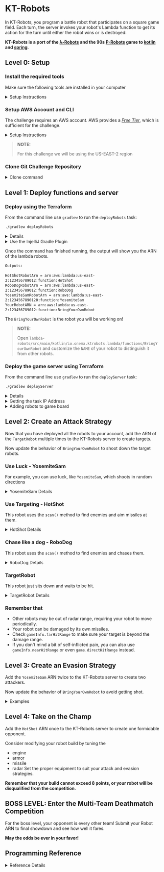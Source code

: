 # KT-Robots

In KT-Robots, you program a battle robot that participates on a square game field. Each turn, the server invokes your robot's Lambda function to get its action for the turn until either the robot wins or is destroyed.

**KT-Robots is a port of the [λ-Robots](https://github.com/LambdaSharp/LambdaRobots) and the 90s [P-Robots](https://corewar.co.uk/probots.htm) game to [kotlin](https://kotlinlang.org/) and [spring](https://spring.io/).**

 
## Level 0: Setup

### Install the required tools
Make sure the following tools are installed in your computer
<details>
<summary>Setup Instructions</summary>

- [Download and install the JDK 11](https://www.oracle.com/java/technologies/javase-jdk11-downloads.html)
- [Download and isntall the AWS CLI](https://docs.aws.amazon.com/cli/latest/userguide/install-cliv2.html)
- [Download and install Terraform 12](https://learn.hashicorp.com/terraform/getting-started/install.html)
</details>

### Setup AWS Account and CLI
The challenge requires an AWS account. AWS provides a [*Free Tier*](https://aws.amazon.com/free/), which is sufficient for the challenge.
<details>
<summary>Setup Instructions</summary>

- [Create an AWS Account](https://aws.amazon.com)
- [Configure your AWS profile with the AWS CLI for us-east-2 (Ohio)](https://docs.aws.amazon.com/cli/latest/userguide/cli-chap-configure.html#cli-quick-configuration)
</details>

> **NOTE:** 
> 
> For this challenge we will be using the US-EAST-2 region

### Clone Git Challenge Repository
<details>
<summary>Clone command</summary>

Run the following command to clone the KT-Robots challenge. 
```bash
git@github.com:onema/kt-robots.git
cd kt-robots
```
</details>

## Level 1: Deploy functions and server
### Deploy using the Terraform
From the command line use `gradlew` to run the `deployRobots` task: 
```bash
./gradlew deployRobots
```
<details>
<summary>Details</summary>

This task will 
- Compile the `lambda-robots` project
- Deploy the lambda functions to your AWS account in the `us-east-2` (Ohio) region using Terraform
- The terraform code is located in the `lambda-robots/infrastructure` directory
</details>

<details>
<summary>Use the InjelliJ Gradle Plugin</summary>

Or use the IntelliJ gradle plugin to execute the task.

![deployRobots](images/deployRobots.png)
</details>



Once the command has finished running, the output will show you the ARN of the lambda robots.
```
Outputs:

HotShotRobotArn = arn:aws:lambda:us-east-2:123456789012:function:HotShot
RoboDogRobotArn = arn:aws:lambda:us-east-2:123456789012:function:RoboDog
YosemiteSamRobotArn = arn:aws:lambda:us-east-2:1234567890120:function:YosemiteSam
YourRobotARN = arn:aws:lambda:us-east-2:123456789012:function:BringYourOwnRobot
```

The `BringYourOwnRobot` is the robot you will be working on!

> **NOTE:** 
> 
> Open `lambda-robots/src/main/kotlin/io.onema.ktrobots.lambda/functions/BringYourOwnRobot` and customize the `NAME` of your robot to distinguish it from other robots.

### Deploy the game server using Terraform 
From the command line use `gradlew` to run the `deployServer` task:
```bash
./gradlew deployServer
```
<details>
<summary>Details</summary>

This task will create and do a few things:

- Compile the server
- Deploy the game server to your AWS account in the `us-east-2` (Ohio) region using Terraform
- Creates a docker image that runs the server
- Create an ECR docker repository to host the image
- Pushes the image to the new docker repository
- Creates a Fargate cluster
- Creates a service and runs a task exposing port 8080
- The terraform code is located in the `server/infrastructure` directory


</details>

<details>
<summary>Getting the task IP Address</summary>
Once the deployment has finished, you will have to login to AWS to get the server IP:
- Amazon ECS
- Clusters
- ktrobots-server-cluster
- Tasks
- Select the task from the list
- Copy the Public IP
- You can also expand the task details and get a link to the cloudwatch logs

Once you have the IP paste it in your broser usin the port `8080`
```
# For example
http://3.15.171.35:8080/
```
</details>

<details>
<summary>Adding robots to game board</summary>

You can add the robot lambda function ARN to the game board client in the browser.  **You can add the ARN multiple times.**

![Game configuration](images/gameConfiguration.png)

Use the **Advance Configuration** to change any default settings.  Use **Clear Saved Config** to reset all settings to default.
</details>

## Level 2: Create an Attack Strategy

Now that you have deployed all the robots to your account, add the ARN of the `TargetRobot` multiple times to the KT-Robots server to create targets.


Now update the behavior of `BringYourOwnRobot` to shoot down the target robots. 

### Use Luck - YosemiteSam 
For example, you can use luck, like `YosemiteSam`, which shoots in random directions

<details>
<summary>YosemiteSam Details</summary>

![Yosemite Sam](images/yosemiteSam.png)

Yosemite Sam is fast and trigger happy!

This robot chooses a random angle on every turn and fires a missile. It has an extra large engine which helps it avoid attacks and keeps it's distance from the edges of the game board to avoid collisions!

| Equipment | Type              | Points | Details |
| --------- | ----------------- | ------ | ------- |
| Armor     | Light             | 1      |         |
| Engine    | Extra Large       | 4      |         |
| Radar     | Ultra Short Range | 0      |         |
| Missile   | Dart              | 0      |         |
| Total     |                   | 5      |         |
</details>


### Use Targeting - HotShot 

This robot uses the `scan()` method to find enemies and aim missiles at them. 
<details>
<summary>HotShot Details</summary>

![HotShot](images/hotShot.jpg)

HotShot is patient and accurate, it hardly ever misses it's target!

This robot uses the `scan()` method to find targets, if it doesn't find targets it moves to a new location. If it receives damage it initiates an evasive move. 

| Equipment | Type        | Points | Details |
| --------- | ----------- | ------ | ------- |
| Armor     | Medium      | 2      |         |
| Engine    | Large       | 3      |         |
| Radar     | Short Range | 1      |         |
| Missile   | Javelin     | 2      |         |
| Total     |             | 8      |         |
</details>

### Chase like a dog - RoboDog 

This robot uses the `scan()` method to find enemies and chases them. 
<details>
<summary>RoboDog Details</summary>

![RoboDog](images/roboDog.jpg)

RoboDog moves at random and scans what is right in front of it, when this dog bites it won't let go!

This robot uses the `scan()` method to find targets right in from of it, if it does it adjust it's heading to move towards the target, this dog can hit you with a missile and with collision damage!

| Equipment | Type              | Points | Details |
| --------- | ----------------- | ------ | ------- |
| Armor     | Light             | 2      |         |
| Engine    | Standard          | 3      |         |
| Radar     | Ultra Short Range | 0      |         |
| Missile   | Cannon            | 3      |         |
| Total     |                   | 8      |         |
</details>

### TargetRobot 

This robot just sits down and waits to be hit. 
<details>
<summary>TargetRobot Details</summary>

![TargetRobot](images/targetRobot.png)

Please don't be the target robot, no body wants to be the target robot!

| Equipment | Type              | Points | Details |
| --------- | ----------------- | ------ | ------- |
| Armor     | Heavy             | 3      |         |
| Engine    | Economy           | 0      |         |
| Radar     | Ultra Short Range | 0      |         |
| Missile   | Dart              | 0      |         |
| Total     |                   | 3      |         |
</details>


### Remember that 
- Other robots may be out of radar range, requiring your robot to move periodically. 
- Your robot can be damaged by its own missiles. 
- Check `gameInfo.farHitRange` to make sure your target is beyond the damage range. 
- If you don't mind a bit of self-inflicted pain, you can also use `gameInfo.nearHitRange` or even `game.directHitRange` instead.

## Level 3: Create an Evasion Strategy

Add the `YosemiteSam` ARN twice to the KT-Robots server to create two attackers.

Now update the behavior of `BringYourOwnRobot` to avoid getting shot. 

<details>
<summary>Examples</summary>

You can continuous motion, like `YosemiteSam`, which zig-zags across the board.

Reacting to damage like `HotShotRobot`. 

Beware that a robot cannot change heading without suddenly stopping if its speed exceeds `Robot.MaxSpeed`.
</details>

## Level 4: Take on the Champ

Add the `HotShot` ARN once to the KT-Robots server to create one formidable opponent.

Consider modifying your robot build by tuning the 
- engine
- armor 
- missile
- radar 
Set the proper equipment to suit your attack and evasion strategies. 

**Remember that your build cannot exceed 8 points, or your robot will be disqualified from the competition.**

## BOSS LEVEL: Enter the Multi-Team Deathmatch Competition

For the boss level, your opponent is every other team! Submit your Robot ARN to final showdown and see how well it fares.

**May the odds be ever in your favor!**

## Programming Reference

<details>
<summary>Reference Details</summary>

### Pre-Build Lambda-Robots

The `lambda-robots/src/main/kotlin/io.onema.ktrobots.lambda/functions/` folder contains additional robots that are deployed, these have different behaviors.
Next, we need a few robots to battle it out. 
* `TargetRobot`: This is a stationary robot for other robots to practice on.
* `YosemiteSam`: This robot runs around shooting in random directions as fast as it can.
* `HotShot`: This robot uses its radar to find other robots and fire at them. When hit, this robot moves around the board.
* `RoboDog`: This robot moves around shooting straight in front of it, when it finds a target it changes direction and chasses it, this robot will do collision damage.

### LambdaRobots SDK

Derive your Lambda-Robot from the `LambdaRobotFunction` provided by the SDK.

#### Abstract Methods
The base class requires two methods to be implemented:

| Method                                                                              | Description                                                                                                                                                                                                                                                    |
| ----------------------------------------------------------------------------------- | -------------------------------------------------------------------------------------------------------------------------------------------------------------------------------------------------------------------------------------------------------------- |
| `fun getBuild(state: LambdaRobotState): Pair<LambdaRobotBuild, LambdaRobotState>`   | This method returns the robot build information, including its name, armor, engine, missile type, and radar, and the robot state object. Note that by default, a build cannot exceed 8 points or the robot will be disqualified at the beginning of the match. |
| `fun getAction(state: LambdaRobotState): Pair<LambdaRobotAction, LambdaRobotState>` | This method returns the actions taken by the robot during the turn and the updated robot state                                                                                                                                                                 |

#### Properties
The most commonly needed properties are readily available as properties from the base class. Additional information about the game or the robot is available via the `Game` and `Robot` properties, respectively.

| Property           | Type          | Description                                                                                                                                      |
| ------------------ | ------------- | ------------------------------------------------------------------------------------------------------------------------------------------------ |
| `breakingDistance` | `double`      | Distance required to stop at the current speed.                                                                                                  |
| `damage`           | `double`      | Robot damage. Value is always between 0 and `Robot.MaxDamage`. When the value is equal to `Robot.MaxDamage` the robot is considered killed.      |
| `game`             | `Game`        | Game information data structure. _See below._                                                                                                    |
| `heading`          | `double`      | Robot heading. Value is always between `-180` and `180`.                                                                                         |
| `random`           | `Random`      | Initialized random number generator. Instance of [Random Class](https://docs.microsoft.com/en-us/dotnet/api/system.random?view=netstandard-2.0). |
| `reloadCoolDown`   | `double`      | Number of seconds until the missile launcher is ready again.                                                                                     |
| `robot`            | `LambdaRobot` | Robot information data structure. _See below._                                                                                                   |
| `speed`            | `double`      | Robot speed. Value is between `0` and `Robot.MaxSpeed`.                                                                                          |
| `state`            | `TState`      | Robot state based on custom type. Used to store information between turns.                                                                       |
| `x`                | `double`      | Horizontal position of robot. Value is between `0` and `Game.BoardWidth`.                                                                        |
| `y`                | `double`      | Vertical position of robot. Value is between `0` and `Game.BoardHeight`.                                                                         |

##### `Robot` Properties
| Property                      | Type                | Description                                                                               |
| ----------------------------- | ------------------- | ----------------------------------------------------------------------------------------- |
| `acceleration`                | `double`            | Acceleration when speeding up. (m/s^2)                                                    |
| `collisionDamage`             | `double`            | Amount of damage the robot receives from a collision.                                     |
| `damage`                      | `double`            | Accumulated robot damage. Between `0` and `MaxDamage`.                                    |
| `deceleration`                | `double`            | Deceleration when speeding up. (m/s^2)                                                    |
| `directHitDamage`             | `double`            | Amount of damage the robot receives from a direct hit.                                    |
| `farHitDamage`                | `double`            | Amount of damage the robot receives from a far hit.                                       |
| `Heading`                     | `double`            | Robot heading. Between `0` and `360`. (degrees)                                           |
| `id`                          | `string`            | Globally unique robot ID.                                                                 |
| `index`                       | `int`               | Index position of robot. Starts at `0`.                                                   |
| `maxDamage`                   | `double`            | Maximum damage before the robot is destroyed.                                             |
| `maxSpeed`                    | `double`            | Maximum speed for robot. (m/s)                                                            |
| `maxTurnSpeed`                | `double`            | Maximum speed at which the robot can change heading without a sudden stop. (m/s)          |
| `missileDirectHitDamageBonus` | `double`            | Bonus damage on target for a direct hit.                                                  |
| `missileFarHitDamageBonus`    | `double`            | Bonus damage on target for a far hit.                                                     |
| `missileNearHitDamageBonus`   | `double`            | Bonus damage on target for a near hit.                                                    |
| `missileRange`                | `double`            | Maximum range for missile. (m)                                                            |
| `missileReloadCooldown`       | `double`            | Number of seconds between each missile launch. (s)                                        |
| `missileVelocity`             | `double`            | Travel velocity for missile. (m/s)                                                        |
| `name`                        | `string`            | Robot display name.                                                                       |
| `nearHitDamage`               | `double`            | Amount of damage the robot receives from a near hit.                                      |
| `radarMaxResolution`          | `double`            | Maximum degrees the radar can scan beyond the selected heading. (degrees)                 |
| `radarRange`                  | `double`            | Maximum range at which the radar can detect an opponent. (m)                              |
| `reloadCoolDown`              | `double`            | Number of seconds before the robot can fire another missile. (s)                          |
| `speed`                       | `double`            | Robot speed. Between `0` and `MaxSpeed`. (m/s)                                            |
| `status`                      | `LambdaRobotStatus` | Robot status. Either `Alive` or `Dead`.                                                   |
| `targetHeading`               | `double`            | Desired heading for robot. The heading will be adjusted accordingly every turn. (degrees) |
| `targetSpeed`                 | `double`            | Desired speed for robot. The current speed will be adjusted accordingly every turn. (m/s) |
| `timeOfDeathGameTurn`         | `int`               | Game turn during which the robot died. `-1` if robot is alive.                            |
| `totalCollisions`             | `int`               | Number of collisions with walls or other robots during match.                             |
| `totalDamageDealt`            | `double`            | Damage dealt by missiles during match.                                                    |
| `totalKills`                  | `int`               | Number of confirmed kills during match.                                                   |
| `totalMissileFiredCount`      | `int`               | Number of missiles fired by robot during match.                                           |
| `totalMissileHitCount`        | `int`               | Number of missiles that hit a target during match.                                        |
| `totalTravelDistance`         | `double`            | Total distance traveled by robot during the match. (m)                                    |
| `x`                           | `double`            | Robot horizontal position.                                                                |
| `y`                           | `double`            | Robot vertical position.                                                                  |

##### `Game` Properties
| Property         | Type     | Description                                             |
| ---------------- | -------- | ------------------------------------------------------- |
| `id`             | `string` | Unique Game ID.                                         |
| `boardWidth`     | `double` | Width of the game board.                                |
| `boardHeight`    | `double` | Height of the game board.                               |
| `secondsPerTurn` | `double` | Number of seconds elapsed per game turn.                |
| `directHitRange` | `double` | Distance for missile impact to count as direct hit.     |
| `nearHitRange`   | `double` | Distance for missile impact to count as near hit.       |
| `farHitRange`    | `double` | Distance for missile impact to count as far hit.        |
| `collisionRange` | `double` | Distance between robots to count as a collision.        |
| `gameTurn`       | `int`    | Current game turn. Starts at `1`.                       |
| `maxGameTurns`   | `int`    | Maximum number of turns before the game ends in a draw. |
| `maxBuildPoints` | `int`    | Maximum number of build points a robot can use.         |
| `apiUrl`         | `string` | URL for game server API.                                |

#### Primary Methods
The following methods represent the core capabilities of the robot. They are used to move, fire missiles, and scan its surroundings.

| Method                                                       | Description                                                                                                                                                                                                         |
| ------------------------------------------------------------ | ------------------------------------------------------------------------------------------------------------------------------------------------------------------------------------------------------------------- |
| `void FireMissile(double heading, double distance)`          | Fire a missile in a given direction with impact at a given distance. A missile can only be fired if `Robot.ReloadCoolDown` is `0`.                                                                                  |
| `Task<double?> ScanAsync(double heading, double resolution)` | Scan the game board in a given heading and resolution. The resolution specifies in the scan arc centered on `heading` with +/- `resolution` tolerance. The max resolution is limited to `Robot.RadarMaxResolution`. |
| `void SetHeading(double heading)`                            | Set heading in which the robot is moving. Current speed must be below `Robot.MaxTurnSpeed` to avoid a sudden stop.                                                                                                  |
| `void SetSpeed(double speed)`                                | Set the speed for the robot. Speed is adjusted according to `Robot.Acceleration` and `Robot.Deceleration` characteristics.                                                                                          |

#### Support Methods
The following methods are provided to make some common operations easier, but do not introduce n

| Method                                     | Description                                                                                                                                                               |
| ------------------------------------------ | ------------------------------------------------------------------------------------------------------------------------------------------------------------------------- |
| `double AngleToXY(double x, double y)`     | Determine angle in degrees relative to current robot position. Return value range from `-180` to `180` degrees.                                                           |
| `double DistanceToXY(double x, double y)`  | Determine distance relative to current robot position.                                                                                                                    |
| `void FireMissileToXY(double x, double y)` | Fire a missile in at the given position. A missile can only be fired if `Robot.ReloadCoolDown` is `0`.                                                                    |
| `bool MoveToXY(double x, double y)`        | Adjust speed and heading to move robot to specified coordinates. Call this method on every turn to keep adjusting the speed and heading until the destination is reached. |
| `double NormalizeAngle(double angle)`      | Normalize angle to be between `-180` and `180` degrees.                                                                                                                   |

### Robot Build

By default, 8 build points are available to allocate in any fashion. The robot is disqualified if its build exceeds the maximum number of build points.

The default configuration for each is shown in bold font and an asterisk (*).

#### Radar

| Radar Type       | Radar Range  | Radar Resolution | Points |
| ---------------- | ------------ | ---------------- | ------ |
| UltraShortRange  | 200 meters   | 45 degrees       | 0      |
| ShortRange       | 400 meters   | 20 degrees       | 1      |
| **MidRange (*)** | 600 meters   | 10 degrees       | 2      |
| LongRange        | 800 meters   | 8 degrees        | 3      |
| UltraLongRange   | 1,000 meters | 5 degrees        | 4      |

#### Engine

| Engine Type      | Max. Speed | Acceleration | Points |
| ---------------- | ---------- | ------------ | ------ |
| Economy          | 60 m/s     | 7 m/s^2      | 0      |
| Compact          | 80 m/s     | 8 m/s^2      | 1      |
| **Standard (*)** | 100 m/s    | 10 m/s^2     | 2      |
| Large            | 120 m/s    | 12 m/s^2     | 3      |
| ExtraLarge       | 140 m/s    | 13 m/s^2     | 4      |

#### Armor

| Armor Type     | Direct Hit | Near Hit | Far Hit | Collision | Max. Speed | Deceleration | Points |
| -------------- | ---------- | -------- | ------- | --------- | ---------- | ------------ | ------ |
| UltraLight     | 50         | 25       | 12      | 10        | +35 m/s    | 30 m/s^2     | 0      |
| Light          | 16         | 8        | 4       | 3         | +25 m/s    | 25 m/s^2     | 1      |
| **Medium (*)** | 8          | 4        | 2       | 2         | -          | 20 m/s^2     | 2      |
| Heavy          | 4          | 2        | 1       | 1         | -25 m/s    | 15 m/s^2     | 3      |
| UltraHeavy     | 2          | 1        | 0       | 1         | -45 m/s    | 10 m/s^2     | 4      |

#### Missile

| Missile Type    | Max. Range   | Velocity | Direct Hit Bonus | Near Hit Bonus | Far Hit Bonus | Cooldown | Points |
| --------------- | ------------ | -------- | ---------------- | -------------- | ------------- | -------- | ------ |
| Dart            | 1,200 meters | 250 m/s  | 0                | 0              | 0             | 0 sec    | 0      |
| Arrow           | 900 meters   | 200 m/s  | 1                | 1              | 0             | 1 sec    | 1      |
| **Javelin (*)** | 700 meters   | 150 m/s  | 3                | 2              | 1             | 2 sec    | 2      |
| Cannon          | 500 meters   | 100 m/s  | 6                | 4              | 2             | 3 sec    | 3      |
| BFG             | 350 meters   | 75 m/s   | 12               | 8              | 4             | 5 sec    | 4      |

</details>
